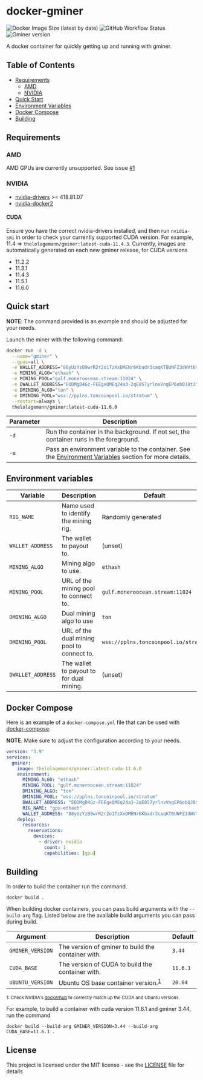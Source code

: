 # docker-gminer

![Docker Image Size (latest by date)](https://img.shields.io/docker/image-size/thelolagemann/gminer?style=flat-square)
![GitHub Workflow Status](https://img.shields.io/github/actions/workflow/status/thelolagemann/docker-gminer/main.yml)
![Gminer version](https://img.shields.io/badge/gminer-v3.44-blue?style=flat-square)

A docker container for quickly getting up and running with gminer.

## Table of Contents
* [Requirements](#Requirements)
  * [AMD](#amd)
  * [NVIDIA](#nvidia)
* [Quick Start](#quick-start)
* [Environment Variables](#environment-variables)
* [Docker Compose](#docker-compose)
* [Building](#building)

## Requirements

### AMD

AMD GPUs are currently unsupported. See issue [#1](https://github.com/thelolagemann/docker-gminer/issues/1)

### NVIDIA

* [nvidia-drivers](https://www.nvidia.com/en-us/drivers/unix/) >= 418.81.07
* [nvidia-docker2](https://docs.nvidia.com/datacenter/cloud-native/container-toolkit/install-guide.html#docker)

#### CUDA
  
Ensure you have the correct nvidia-drivers installed, and then run `nvidia-smi` in order to check your currently
supported CUDA version. For example, 11.4 => `thelolagemann/gminer:latest-cuda-11.4.3`. Currently, images are 
automatically generated on each new gminer release, for CUDA versions

- 11.2.2
- 11.3.1
- 11.4.3
- 11.5.1
- 11.6.0

## Quick start

**NOTE**: The command provided is an example and should be adjusted for your needs.

Launch the miner with the following command:

```bash
docker run -d \
  --name="gminer" \
  --gpus=all \
  -e WALLET_ADDRESS="88yUzYzB9wrR2r2o1TzXxDMENr6Kbadr3caqKTBUNFZ3dWVt6sJcpWBAwMwNRtEi7nHcBcqzmExNfdNK7ughaCeUFuXXpPp" \
  -e MINING_ALGO="ethash" \
  -e MINING_POOL="gulf.moneroocean.stream:11024" \
  -e DWALLET_ADDRESS="EQDMgD4Gz-FEEgeQMEq24a3-2qE857yrlnvVngEP6obQJ8t3" \
  -e DMINING_ALGO="ton" \
  -e DMINING_POOL="wss://pplns.toncoinpool.io/stratum" \
  --restart=always \
  thelolagemann/gminer:latest-cuda-11.6.0
```

| **Parameter** | **Description**                                                                                                                  |
|---------------|----------------------------------------------------------------------------------------------------------------------------------|
| `-d`          | Run the container in the background. If not set, the container runs in the foreground.                                           |
| `-e`          | Pass an environment variable to the container. See the [Environment Variables](#environment-variables) section for more details. |

## Environment variables

| **Variable**      | **Description**                            | **Default**                          |
|-------------------|--------------------------------------------|--------------------------------------|
| `RIG_NAME`        | Name used to identify the mining rig.      | Randomly generated                   |
| `WALLET_ADDRESS`  | The wallet to payout to.                   | (unset)                              |
| `MINING_ALGO`     | Mining algo to use.                        | `ethash`                             |
| `MINING_POOL`     | URL of the mining pool to connect to.      | `gulf.moneroocean.stream:11024`      |
| `DMINING_ALGO`    | Dual mining algo to use                    | `ton`                                |
| `DMINING_POOL`    | URL of the dual mining pool to connect to. | `wss://pplns.toncoinpool.io/stratum` | 
| `DWALLET_ADDRESS` | The wallet to payout to for dual mining.   | (unset)                              |

## Docker Compose

Here is an example of a `docker-compose.yml` file that can be used with [docker-compose](https://docs.docker.com/compose).

**NOTE**: Make sure to adjust the configuration according to your needs.

```yaml
version: "3.9"
services:
  gminer:
    image: thelolagemann/gminer:latest-cuda-11.6.0
    environment:
      MINING_ALGO: "ethash"
      MINING_POOL: "gulf.moneroocean.stream:11024"
      DMINING_ALGO: "ton"
      DMINING_POOL: "wss://pplns.toncoinpool.io/stratum"
      DWALLET_ADDRESS: "EQDMgD4Gz-FEEgeQMEq24a3-2qE857yrlnvVngEP6obQJ8t3"
      RIG_NAME: "gpu~ethash"
      WALLET_ADDRESS: "88yUzYzB9wrR2r2o1TzXxDMENr6Kbadr3caqKTBUNFZ3dWVt6sJcpWBAwMwNRtEi7nHcBcqzmExNfdNK7ughaCeUFuXXpPp"
    deploy:
      resources:
        reservations:
          devices:
            - driver: nvidia
              count: 1
              capabilities: [gpu]
```

## Building
In order to build the container run the command.

```shell
docker build .
```

When building docker containers, you can pass build arguments with the `--build-arg` flag. Listed below are the available
build arguments you can pass during build.

| Argument         | Description                                              | Default  |
|------------------|----------------------------------------------------------|----------|
| `GMINER_VERSION` | The version of gminer to build the container with.       | `3.44`   |
| `CUDA_BASE`      | The version of CUDA to build the container with.         | `11.6.1` |
| `UBUNTU_VERSION` | Ubuntu OS base container version.<sup>[1](#ubuntu)</sup> | `20.04`  |

<sup><a name="ubuntu">1</a>: Check NVIDIA's [dockerhub](https://hub.docker.com/r/nvidia/cuda/tags?page=1&name=-runtime-ubuntu)
to correctly match up the CUDA and Ubuntu versions.</sup>

For example, to build a container with cuda version 11.6.1 and gminer 3.44, run the command

```shell
docker build --build-arg GMINER_VERSION=3.44 --build-arg CUDA_BASE=11.6.1 .
```

## License

This project is licensed under the MIT license - see the [LICENSE](https://github.com/thelolagemann/docker-gminer/blob/main/LICENSE) file for details
